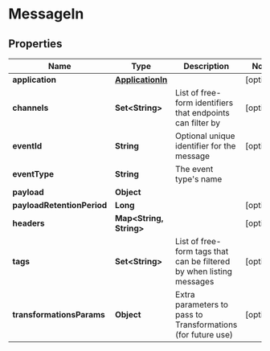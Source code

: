 

# MessageIn


## Properties

Name | Type | Description | Notes
------------ | ------------- | ------------- | -------------
**application** | [**ApplicationIn**](ApplicationIn.md) |  |  [optional]
**channels** | **Set&lt;String&gt;** | List of free-form identifiers that endpoints can filter by |  [optional]
**eventId** | **String** | Optional unique identifier for the message |  [optional]
**eventType** | **String** | The event type&#39;s name | 
**payload** | **Object** |  | 
**payloadRetentionPeriod** | **Long** |  |  [optional]
**headers** | **Map&lt;String, String&gt;** |  |  [optional]
**tags** | **Set&lt;String&gt;** | List of free-form tags that can be filtered by when listing messages |  [optional]
**transformationsParams** | **Object** | Extra parameters to pass to Transformations (for future use) |  [optional]



